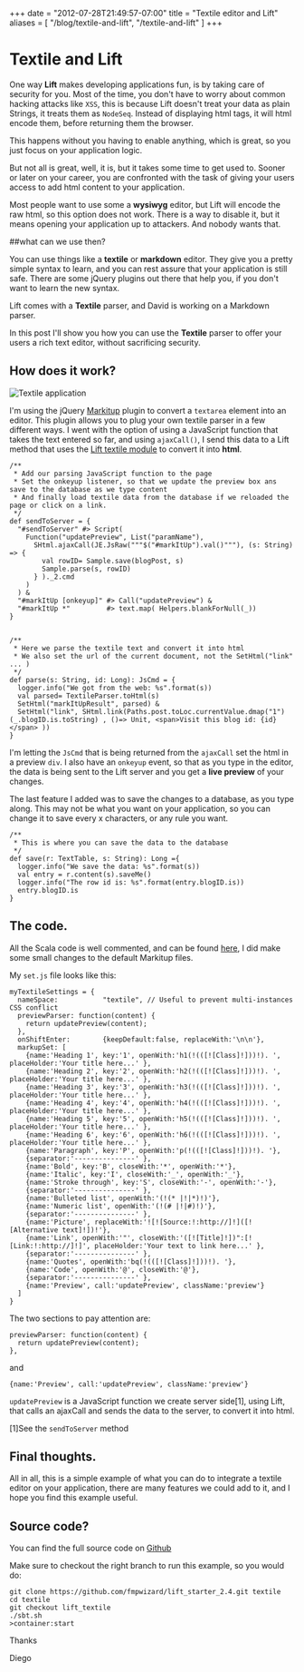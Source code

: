 +++
date = "2012-07-28T21:49:57-07:00"
title = "Textile editor and Lift"
aliases = [
	"/blog/textile-and-lift",
	"/textile-and-lift"
]
+++

[title=]: /
[category: Lift]: /
[date: 2012/07/28]: /
[tags: {lift, jQuery, textile, scala}]: /

# Textile and Lift

One way **Lift** makes developing applications fun, is by taking care of security for you. Most of the time, you don't have to worry about common hacking attacks like `XSS`, this is because Lift doesn't treat your data as plain Strings, it treats them as `NodeSeq`. Instead of displaying html tags, it will html encode them, before returning them the browser.

This happens without you having to enable anything, which is great, so you just focus on your application logic.

But not all is great, well, it is, but it takes some time to get used to. Sooner or later on your career, you are confronted with the task of giving your users access to add html content to your application.

Most people want to use some a **wysiwyg** editor, but Lift will encode the raw html, so this option does not work. There is a way to disable it, but it means opening your application up to attackers. And nobody wants that.

##what can we use then?

You can use things like a **textile** or **markdown** editor. They give you a pretty simple syntax to learn, and you can rest assure that your application is still safe. There are some jQuery plugins out there that help you, if you don't want to learn the new syntax.

Lift comes with a **Textile** parser, and David is working on a Markdown parser.

In this post I'll show you how you can use the **Textile** parser to offer your users a rich text editor, without sacrificing security.

## How does it work?

![Textile application](/images/Textile-1.jpg)

I'm using the jQuery [Markitup](http://markitup.jaysalvat.com/home/) plugin to convert a `textarea` element into an editor. This plugin allows you to plug your own textile parser in a few different ways. I went with the option of using a JavaScript function that takes the text entered so far, and using `ajaxCall()`, I send this data to a Lift method that uses the [Lift textile module](http://www.assembla.com/spaces/liftweb/wiki/Textile) to convert it into **html**.


    /**
     * Add our parsing JavaScript function to the page
     * Set the onkeyup listener, so that we update the preview box ans save to the database as we type content
     * And finally load textile data from the database if we reloaded the page or click on a link.
     */
    def sendToServer = {
      "#sendToServer" #> Script(
        Function("updatePreview", List("paramName"),
          SHtml.ajaxCall(JE.JsRaw("""$("#markItUp").val()"""), (s: String) => {
            val rowID= Sample.save(blogPost, s)
            Sample.parse(s, rowID)
          } )._2.cmd
        )
      ) &
      "#markItUp [onkeyup]" #> Call("updatePreview") &
      "#markItUp *"         #> text.map( Helpers.blankForNull(_))
    }


    /**
     * Here we parse the textile text and convert it into html
     * We also set the url of the current document, not the SetHtml("link" ... )
     */
    def parse(s: String, id: Long): JsCmd = {
      logger.info("We got from the web: %s".format(s))
      val parsed= TextileParser.toHtml(s)
      SetHtml("markItUpResult", parsed) &
      SetHtml("link", SHtml.link(Paths.post.toLoc.currentValue.dmap("1")(_.blogID.is.toString) , ()=> Unit, <span>Visit this blog id: {id}</span> ))
    }


I'm letting the `JsCmd` that is being returned from the `ajaxCall` set the html in a preview `div`.
I also have an `onkeyup` event,  so that as you type in the editor, the data is being sent to the Lift server and you get a **live preview** of your changes.

The last feature I added was to save the changes to a database, as you type along. This may not be what you want on your application, so you can change it to save every x characters, or any rule you want.

    /**
     * This is where you can save the data to the database
     */
    def save(r: TextTable, s: String): Long ={
      logger.info("We save the data: %s".format(s))
      val entry = r.content(s).saveMe()
      logger.info("The row id is: %s".format(entry.blogID.is))
      entry.blogID.is
    }

## The code.

All the Scala code is well commented, and can be found [here](https://github.com/fmpwizard/lift_starter_2.4/blob/lift_textile/src/main/scala/com/fmpwizard/snippet/Sample.scala), I did make some small changes to the default Markitup files.

My `set.js` file looks like this:

    myTextileSettings = {
      nameSpace:           "textile", // Useful to prevent multi-instances CSS conflict
      previewParser: function(content) {
        return updatePreview(content);
      },
      onShiftEnter:        {keepDefault:false, replaceWith:'\n\n'},
      markupSet: [
        {name:'Heading 1', key:'1', openWith:'h1(!(([![Class]!]))!). ', placeHolder:'Your title here...' },
        {name:'Heading 2', key:'2', openWith:'h2(!(([![Class]!]))!). ', placeHolder:'Your title here...' },
        {name:'Heading 3', key:'3', openWith:'h3(!(([![Class]!]))!). ', placeHolder:'Your title here...' },
        {name:'Heading 4', key:'4', openWith:'h4(!(([![Class]!]))!). ', placeHolder:'Your title here...' },
        {name:'Heading 5', key:'5', openWith:'h5(!(([![Class]!]))!). ', placeHolder:'Your title here...' },
        {name:'Heading 6', key:'6', openWith:'h6(!(([![Class]!]))!). ', placeHolder:'Your title here...' },
        {name:'Paragraph', key:'P', openWith:'p(!(([![Class]!]))!). '},
        {separator:'---------------' },
        {name:'Bold', key:'B', closeWith:'*', openWith:'*'},
        {name:'Italic', key:'I', closeWith:'_', openWith:'_'},
        {name:'Stroke through', key:'S', closeWith:'-', openWith:'-'},
        {separator:'---------------' },
        {name:'Bulleted list', openWith:'(!(* |!|*)!)'},
        {name:'Numeric list', openWith:'(!(# |!|#)!)'},
        {separator:'---------------' },
        {name:'Picture', replaceWith:'![![Source:!:http://]!]([![Alternative text]!])!'},
        {name:'Link', openWith:'"', closeWith:'([![Title]!])":[![Link:!:http://]!]', placeHolder:'Your text to link here...' },
        {separator:'---------------' },
        {name:'Quotes', openWith:'bq(!(([![Class]!]))!). '},
        {name:'Code', openWith:'@', closeWith:'@'},
        {separator:'---------------' },
        {name:'Preview', call:'updatePreview', className:'preview'}
      ]
    }


The two sections to pay attention are:

    previewParser: function(content) {
      return updatePreview(content);
    },
and

    {name:'Preview', call:'updatePreview', className:'preview'}

`updatePreview` is a JavaScript function we create server side[1], using Lift, that calls an ajaxCall and sends the data to the server, to convert it into html.

[1]See the `sendToServer` method



## Final thoughts.

All in all, this is a simple example of what you can do to integrate a textile editor on your application, there are many features we could add to it, and I hope you find this example useful.

## Source code?

You can find the full source code on [Github](https://github.com/fmpwizard/lift_starter_2.4/tree/lift_textile)

Make sure to checkout the right branch to run this example, so you would do:

    git clone https://github.com/fmpwizard/lift_starter_2.4.git textile
    cd textile
    git checkout lift_textile
    ./sbt.sh
    >container:start



Thanks

  Diego
